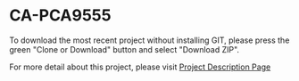 # CA-PCA9555

To download the most recent project without installing GIT, please press the green "Clone or Download" button and select "Download ZIP".

For more detail about this project, please visit <a href="http://tibbo.com/programmable/applications/external/i2c.html" target="_blank">Project Description Page</a>
